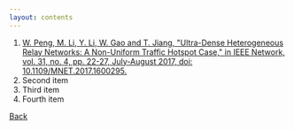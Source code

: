 ```yaml
---
layout: contents
---
```


1. [W. Peng, M. Li, Y. Li, W. Gao and T. Jiang, "Ultra-Dense Heterogeneous Relay Networks: A Non-Uniform Traffic Hotspot Case," in IEEE Network, vol. 31, no. 4, pp. 22-27, July-August 2017, doi: 10.1109/MNET.2017.1600295.](https://ieeexplore.ieee.org/document/7994890)
2. Second item
3. Third item
4. Fourth item

[Back](./index.html)